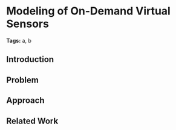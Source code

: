 # Modeling of On-Demand Virtual Sensors

**Tags:** a, b

## Introduction

## Problem

## Approach

## Related Work

